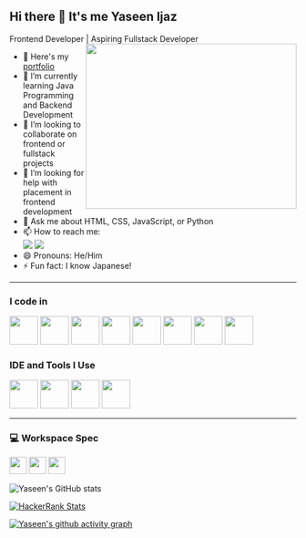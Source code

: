 ## Hi there 👋 It's me Yaseen Ijaz

Frontend Developer | Aspiring Fullstack Developer
<img align="right" width="370" height="290" src="https://i.pinimg.com/originals/47/f0/34/47f0342cec72b800463bf003eac1257e.gif">

- 🔭 Here's my [portfolio](https://zesty-choux-68ca1c.netlify.app/)  
- 🌱 I’m currently learning Java Programming and Backend Development  
- 👯 I’m looking to collaborate on frontend or fullstack projects  
- 🤔 I’m looking for help with placement in frontend development  
- 💬 Ask me about HTML, CSS, JavaScript, or Python  
- 📫 How to reach me:  
  [<img src="https://img.shields.io/badge/Gmail-D14836?style=for-the-badge&logo=gmail&logoColor=white" />](mailto:yaseenijaz146@gmail.com) [<img src="https://img.shields.io/badge/LinkedIn-0077B5?style=for-the-badge&logo=linkedin&logoColor=white" />](https://www.linkedin.com/in/yaseenijaz78/)  
- 😄 Pronouns: He/Him  
- ⚡ Fun fact: I know Japanese!

---

### I code in
<img height="50" width="50" src="https://img.icons8.com/color/48/000000/python.png" /> <img height="50" width="50" src="https://img.icons8.com/color/48/000000/java-coffee-cup-logo.png" /> <img height="50" width="50" src="https://img.icons8.com/color/48/000000/html-5.png" /> <img height="50" width="50" src="https://img.icons8.com/color/48/000000/css3.png" /> <img height="50" width="50" src="https://img.icons8.com/color/48/000000/bootstrap.png" /> <img height="50" width="50" src="https://img.icons8.com/color/48/000000/javascript.png"/> <img height="50" width="50" src="https://img.icons8.com/color/48/000000/mongodb.png"/> <img height="50" width="50" src="https://img.icons8.com/color/48/000000/mysql-logo.png"/>

### IDE and Tools I Use
<img height="50" width="50" src="https://img.icons8.com/color/48/000000/visual-studio-code-2019.png"/> <img height="50" width="50" src="https://img.icons8.com/color/48/000000/jupyter.png"/> <img height="50" width="50" src="https://img.icons8.com/color/48/000000/eclipse.png"/> <img height="50" width="50" src="https://img.icons8.com/color/50/000000/git.png"/>


---

### 💻 Workspace Spec
<img height="30" src="https://img.shields.io/badge/Windows-10_Pro-0078D6?style=for-the-badge&logo=windows&logoColor=white"/> <img height="30" src="https://img.shields.io/badge/NVIDIA-GTX1050-76B900?style=for-the-badge&logo=nvidia&logoColor=white"/> <img height="30" src="https://img.shields.io/badge/AMD-Ryzen_5_3500U-ED1C24?style=for-the-badge&logo=amd&logoColor=white"/>

![Yaseen's GitHub stats](https://github-readme-stats.vercel.app/api?username=yaseenijaz&theme=dark&show_icons=true&&hide=issues,contribs)

[![HackerRank Stats](https://img.shields.io/badge/-HackerRank-2EC866?style=flat&logo=HackerRank&logoColor=white)](https://www.hackerrank.com/yaseenijaz146)

[![Yaseen's github activity graph](https://github-readme-activity-graph.vercel.app/graph?username=yaseenijaz&bg_color=000000&color=ffffff&line=51f565&point=ffffff&area=true&hide_border=true)](https://github.com/ashutosh00710/github-readme-activity-graph)
